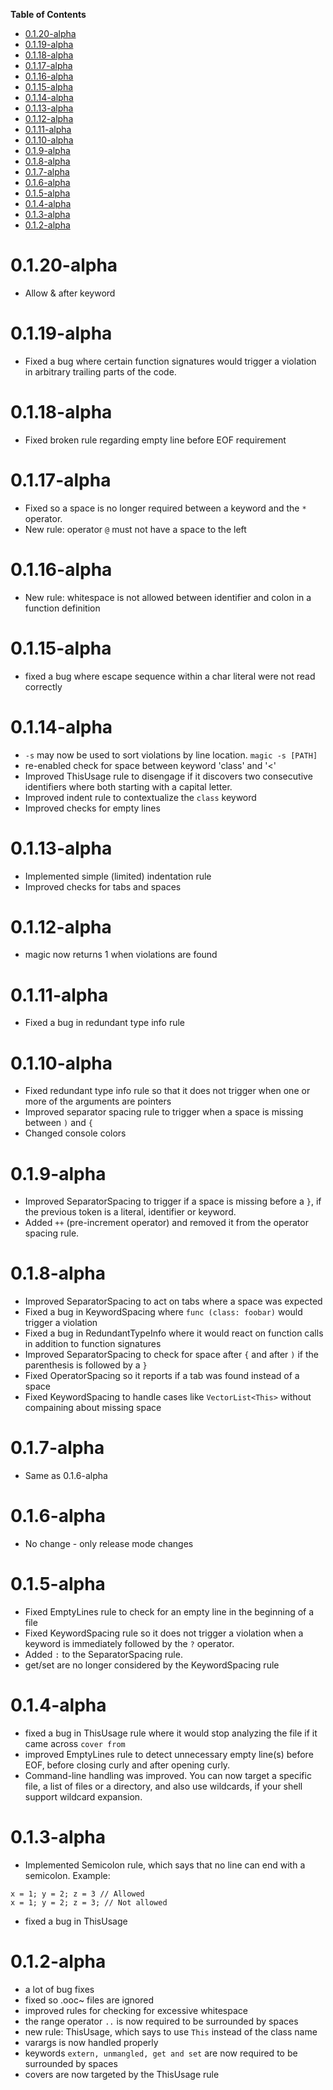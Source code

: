 **Table of Contents**
- [0.1.20-alpha](#0120-alpha)
- [0.1.19-alpha](#0119-alpha)
- [0.1.18-alpha](#0118-alpha)
- [0.1.17-alpha](#0117-alpha)
- [0.1.16-alpha](#0116-alpha)
- [0.1.15-alpha](#0115-alpha)
- [0.1.14-alpha](#0114-alpha)
- [0.1.13-alpha](#0113-alpha)
- [0.1.12-alpha](#0112-alpha)
- [0.1.11-alpha](#0111-alpha)
- [0.1.10-alpha](#0110-alpha)
- [0.1.9-alpha](#019-alpha)
- [0.1.8-alpha](#018-alpha)
- [0.1.7-alpha](#017-alpha)
- [0.1.6-alpha](#016-alpha)
- [0.1.5-alpha](#015-alpha)
- [0.1.4-alpha](#014-alpha)
- [0.1.3-alpha](#013-alpha)
- [0.1.2-alpha](#012-alpha)

# 0.1.20-alpha
* Allow & after keyword

# 0.1.19-alpha
* Fixed a bug where certain function signatures would trigger a violation in arbitrary trailing parts of the code.

# 0.1.18-alpha
* Fixed broken rule regarding empty line before EOF requirement

# 0.1.17-alpha
* Fixed so a space is no longer required between a keyword and the ```*``` operator.
* New rule: operator ```@``` must not have a space to the left

# 0.1.16-alpha
* New rule: whitespace is not allowed between identifier and colon in a function definition

# 0.1.15-alpha
* fixed a bug where escape sequence within a char literal were not read correctly

# 0.1.14-alpha
* ```-s``` may now be used to sort violations by line location. ```magic -s [PATH]```
* re-enabled check for space between keyword 'class' and '<'
* Improved ThisUsage rule to disengage if it discovers two consecutive identifiers where both starting with a capital letter.
* Improved indent rule to contextualize the ```class``` keyword
* Improved checks for empty lines

# 0.1.13-alpha
* Implemented simple (limited) indentation rule
* Improved checks for tabs and spaces

# 0.1.12-alpha
* magic now returns 1 when violations are found

# 0.1.11-alpha
* Fixed a bug in redundant type info rule

# 0.1.10-alpha
* Fixed redundant type info rule so that it does not trigger when one or more of the arguments are pointers
* Improved separator spacing rule to trigger when a space is missing between ```)``` and ```{```
* Changed console colors

# 0.1.9-alpha
* Improved SeparatorSpacing to trigger if a space is missing before a ```}```, if the previous token is a literal, identifier or keyword.
* Added ```++``` (pre-increment operator) and removed it from the operator spacing rule.

# 0.1.8-alpha

* Improved SeparatorSpacing to act on tabs where a space was expected
* Fixed a bug in KeywordSpacing where ```func (class: foobar)``` would trigger a violation
* Fixed a bug in RedundantTypeInfo where it would react on function calls in addition to function signatures
* Improved SeparatorSpacing to check for space after ```{``` and after ```)``` if the parenthesis is followed by a ```}```
* Fixed OperatorSpacing so it reports if a tab was found instead of a space
* Fixed KeywordSpacing to handle cases like ```VectorList<This>``` without compaining about missing space

# 0.1.7-alpha
* Same as 0.1.6-alpha

# 0.1.6-alpha
* No change - only release mode changes

# 0.1.5-alpha
* Fixed EmptyLines rule to check for an empty line in the beginning of a file
* Fixed KeywordSpacing rule so it does not trigger a violation when a keyword is immediately followed by the ```?``` operator.
* Added ```:``` to the SeparatorSpacing rule.
* get/set are no longer considered by the KeywordSpacing rule

# 0.1.4-alpha
* fixed a bug in ThisUsage rule where it would stop analyzing the file if it came across ```cover from```
* improved EmptyLines rule to detect unnecessary empty line(s) before EOF, before closing curly and after opening curly.
* Command-line handling was improved. You can now target a specific file, a list of files or a directory,
and also use wildcards, if your shell support wildcard expansion.

# 0.1.3-alpha
* Implemented Semicolon rule, which says that no line can end with a semicolon.
Example:
```
x = 1; y = 2; z = 3 // Allowed
x = 1; y = 2; z = 3; // Not allowed
```
* fixed a bug in ThisUsage

# 0.1.2-alpha
* a lot of bug fixes
* fixed so .ooc~ files are ignored
* improved rules for checking for excessive whitespace
* the range operator ```..``` is now required to be surrounded by spaces
* new rule: ThisUsage, which says to use ```This``` instead of the class name
* varargs is now handled properly
* keywords ```extern, unmangled, get and set``` are now required to be surrounded by spaces
* covers are now targeted by the ThisUsage rule